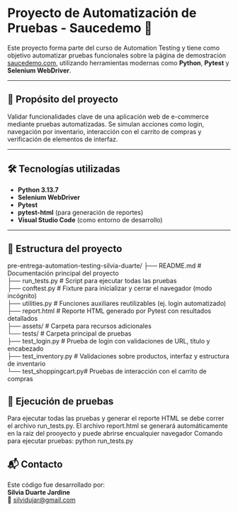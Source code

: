 # Proyecto de Automatización de Pruebas - Saucedemo 🧪

Este proyecto forma parte del curso de Automation Testing y tiene como objetivo automatizar pruebas funcionales sobre la página de demostración [saucedemo.com](https://www.saucedemo.com/), utilizando herramientas modernas como **Python**, **Pytest** y **Selenium WebDriver**.

---

## 🚀 Propósito del proyecto

Validar funcionalidades clave de una aplicación web de e-commerce mediante pruebas automatizadas. Se simulan acciones como login, navegación por inventario, interacción con el carrito de compras y verificación de elementos de interfaz.

---

## 🛠️ Tecnologías utilizadas

- **Python 3.13.7**
- **Selenium WebDriver**
- **Pytest**
- **pytest-html** (para generación de reportes)
- **Visual Studio Code** (como entorno de desarrollo)

---

## 📁 Estructura del proyecto

pre-entrega-automation-testing-silvia-duarte/
├── README.md               # Documentación principal del proyecto  
├── run_tests.py            # Script para ejecutar todas las pruebas  
├── conftest.py             # Fixture para inicializar y cerrar el navegador (modo incógnito)  
├── utilities.py            # Funciones auxiliares reutilizables (ej. login automatizado)  
├── report.html             # Reporte HTML generado por Pytest con resultados detallados  
├── assets/                 # Carpeta para recursos adicionales  
└── tests/                  # Carpeta principal de pruebas  
    ├── test_login.py       # Prueba de login con validaciones de URL, título y encabezado  
    ├── test_inventory.py   # Validaciones sobre productos, interfaz y estructura de inventario  
    └── test_shoppingcart.py# Pruebas de interacción con el carrito de compras  

## 🧪 Ejecución de pruebas
Para ejecutar todas las pruebas y generar el reporte HTML se debe correr el archivo run_tests.py.
El archivo report.html se generará automáticamente en la raiz del prooyecto y puede abrirse encualquier navegador
Comando para ejecutar pruebas: python run_tests.py

## 📬 Contacto

Este código fue desarrollado por:  
**Silvia Duarte Jardine**  
📧 silvidujar@gmail.com